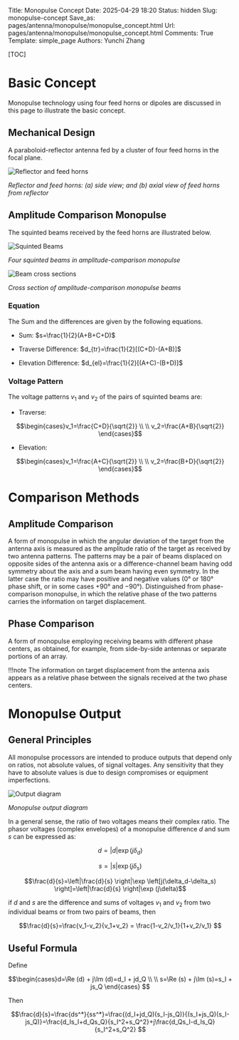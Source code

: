 Title: Monopulse Concept
Date: 2025-04-29 18:20
Status: hidden
Slug: monopulse-concept
Save_as: pages/antenna/monopulse/monopulse_concept.html
Url: pages/antenna/monopulse/monopulse_concept.html
Comments: True
Template: simple_page
Authors: Yunchi Zhang

[TOC]

# Basic Concept

Monopulse technology using four feed horns or dipoles are discussed in this page to illustrate the basic
concept.

## Mechanical Design

A paraboloid-reflector antenna fed by a cluster of four feed horns in the focal plane.

![Reflector and feed horns]({static}/antenna/monopulse/images/reflector_horns.png)

*Reflector and feed horns: (a) side view; and (b) axial view of feed horns from reflector*

## Amplitude Comparison Monopulse

The squinted beams received by the feed horns are illustrated below.

![Squinted Beams]({static}/antenna/monopulse/images/squinted_beams.png)

*Four squinted beams in amplitude-comparison monopulse*

![Beam cross sections]({static}/antenna/monopulse/images/cross_section_beams.png)

*Cross section of amplitude-comparison monopulse beams*

### Equation

The Sum and the differences are given by the following equations.

- Sum: $s=\frac{1}{2}(A+B+C+D)$

- Traverse Difference: $d_{tr}=\frac{1}{2}[(C+D)-(A+B)]$

- Elevation Difference: $d_{el}=\frac{1}{2}[(A+C)-(B+D)]$

### Voltage Pattern

The voltage patterns $v_1$  and $v_2$  of the pairs of squinted beams are:

- Traverse:

$$\begin{cases}v_1=\frac{C+D}{\sqrt{2}} \\ \\ v_2=\frac{A+B}{\sqrt{2}} \end{cases}$$

- Elevation:

$$\begin{cases}v_1=\frac{A+C}{\sqrt{2}} \\ \\ v_2=\frac{B+D}{\sqrt{2}} \end{cases}$$

# Comparison Methods

## Amplitude Comparison

A form of monopulse in which the angular deviation of the target from the antenna axis is measured
as the amplitude ratio of the target as received by two antenna patterns. The patterns may be a
pair of beams displaced on opposite sides of the antenna axis or a difference-channel beam having
odd symmetry about the axis and a sum beam having even symmetry. In the latter case the ratio may
have positive and negative values (0° or 180° phase shift, or in some cases +90° and −90°).
Distinguished from phase-comparison monopulse, in which the relative phase of the two patterns
carries the information on target displacement.

## Phase Comparison

A form of monopulse employing receiving beams with different phase centers, as obtained, for
example, from side-by-side antennas or separate portions of an array.

!!!note
    The information on target displacement from the antenna axis appears as a relative phase
    between the signals received at the two phase centers.


# Monopulse Output

## General Principles

All monopulse processors are intended to produce outputs that depend only on ratios, not absolute
values, of signal voltages. Any sensitivity that they have to absolute values is due to design
compromises or equipment imperfections.

![Output diagram]({static}/antenna/monopulse/images/output_diagram.png)

*Monopulse output diagram*

In a general sense, the ratio of two voltages means their complex ratio. The phasor voltages
(complex envelopes) of a monopulse difference $d$ and sum $s$ can be expressed as:

$$d=|d|\exp (j\delta_d)$$

$$s=|s|\exp (j\delta_s)$$

$$\frac{d}{s}=\left|\frac{d}{s} \right|\exp \left[j(\delta_d-\delta_s) \right]=\left|\frac{d}{s}
\right|\exp (j\delta)$$

if $d$ and $s$ are the difference and sums of voltages $v_1$  and $v_2$  from two individual beams
or from two pairs of beams, then

$$\frac{d}{s}=\frac{v_1-v_2}{v_1+v_2} = \frac{1-v_2/v_1}{1+v_2/v_1} $$

## Useful Formula

Define

$$\begin{cases}d=\Re (d) + j\Im (d)=d_I + jd_Q \\ \\ s=\Re (s) + j\Im (s)=s_I + js_Q \end{cases} $$

Then

$$\frac{d}{s}=\frac{ds^*}{ss^*}=\frac{(d_I+jd_Q)(s_I-js_Q)}{(s_I+js_Q)(s_I-js_Q)}=\frac{d_Is_I+d_Qs_Q}{s_I^2+s_Q^2}+j\frac{d_Qs_I-d_Is_Q}{s_I^2+s_Q^2} $$
